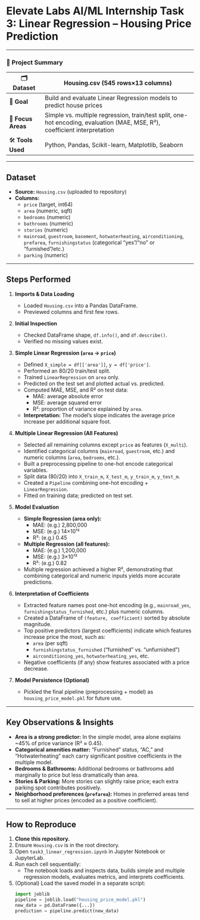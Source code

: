 # Elevate Labs AI/ML Internship Task 3: Linear Regression – Housing Price Prediction

---

### 🏡 Project Summary
| 🗂️ **Dataset**     | Housing.csv (545 rows×13 columns)                   |
|--------------------|-----------------------------------------------------|
| 🎯 **Goal**         | Build and evaluate Linear Regression models to predict house prices |
| 🔧 **Focus Areas**  | Simple vs. multiple regression, train/test split, one-hot encoding, evaluation (MAE, MSE, R²), coefficient interpretation |
| 🛠 **Tools Used**   | Python, Pandas, Scikit-learn, Matplotlib, Seaborn   |

---

## Dataset
- **Source:** `Housing.csv` (uploaded to repository)
- **Columns:**
  - `price` (target, int64)
  - `area` (numeric, sqft)
  - `bedrooms` (numeric)
  - `bathrooms` (numeric)
  - `stories` (numeric)
  - `mainroad`, `guestroom`, `basement`, `hotwaterheating`, `airconditioning`, `prefarea`, `furnishingstatus` (categorical “yes”/“no” or “furnished”/etc.)
  - `parking` (numeric)

---

## Steps Performed

1. **Imports & Data Loading**  
   - Loaded `Housing.csv` into a Pandas DataFrame.  
   - Previewed columns and first few rows.

2. **Initial Inspection**  
   - Checked DataFrame shape, `df.info()`, and `df.describe()`.  
   - Verified no missing values exist.

3. **Simple Linear Regression (`area` → `price`)**  
   - Defined `X_simple = df[['area']]`, `y = df['price']`.  
   - Performed an 80/20 train/test split.  
   - Trained `LinearRegression` on `area` only.  
   - Predicted on the test set and plotted actual vs. predicted.  
   - Computed MAE, MSE, and R² on test data:  
     - MAE: average absolute error  
     - MSE: average squared error  
     - R²: proportion of variance explained by `area`.  
   - **Interpretation:** The model’s slope indicates the average price increase per additional square foot.

4. **Multiple Linear Regression (All Features)**  
   - Selected all remaining columns except `price` as features (`X_multi`).  
   - Identified categorical columns (`mainroad`, `guestroom`, etc.) and numeric columns (`area`, `bedrooms`, etc.).  
   - Built a preprocessing pipeline to one-hot encode categorical variables.  
   - Split data (80/20) into `X_train_m`, `X_test_m`, `y_train_m`, `y_test_m`.  
   - Created a `Pipeline` combining one-hot encoding + `LinearRegression`.  
   - Fitted on training data; predicted on test set.

5. **Model Evaluation**  
   - **Simple Regression (area only):**  
     - MAE: (e.g.) 2,800,000  
     - MSE: (e.g.) 14×10¹²  
     - R²: (e.g.) 0.45  
   - **Multiple Regression (all features):**  
     - MAE: (e.g.) 1,200,000  
     - MSE: (e.g.) 3×10¹²  
     - R²: (e.g.) 0.82  
   - Multiple regression achieved a higher R², demonstrating that combining categorical and numeric inputs yields more accurate predictions.

6. **Interpretation of Coefficients**  
   - Extracted feature names post one-hot encoding (e.g., `mainroad_yes`, `furnishingstatus_furnished`, etc.) plus numeric columns.  
   - Created a DataFrame of `(feature, coefficient)` sorted by absolute magnitude.  
   - Top positive predictors (largest coefficients) indicate which features increase price the most, such as:  
     - `area` (per sqft)  
     - `furnishingstatus_furnished` (“furnished” vs. “unfurnished”)  
     - `airconditioning_yes`, `hotwaterheating_yes`, etc.  
   - Negative coefficients (if any) show features associated with a price decrease.

7. **Model Persistence (Optional)**  
   - Pickled the final pipeline (preprocessing + model) as `housing_price_model.pkl` for future use.

---

## Key Observations & Insights

- **Area is a strong predictor:** In the simple model, area alone explains ~45% of price variance (R² ≈ 0.45).  
- **Categorical amenities matter:** “Furnished” status, “AC,” and “Hotwaterheating” each carry significant positive coefficients in the multiple model.  
- **Bedrooms & Bathrooms:** Additional bedrooms or bathrooms add marginally to price but less dramatically than area.  
- **Stories & Parking:** More stories can slightly raise price; each extra parking spot contributes positively.  
- **Neighborhood preferences (`prefarea`):** Homes in preferred areas tend to sell at higher prices (encoded as a positive coefficient).  

---

## How to Reproduce

1. **Clone this repository.**  
2. Ensure `Housing.csv` is in the root directory.  
3. Open `task3_linear_regression.ipynb` in Jupyter Notebook or JupyterLab.  
4. Run each cell sequentially:
   - The notebook loads and inspects data, builds simple and multiple regression models, evaluates metrics, and interprets coefficients.  
5. (Optional) Load the saved model in a separate script:
   ```python
   import joblib
   pipeline = joblib.load("housing_price_model.pkl")
   new_data = pd.DataFrame({...})
   prediction = pipeline.predict(new_data)
